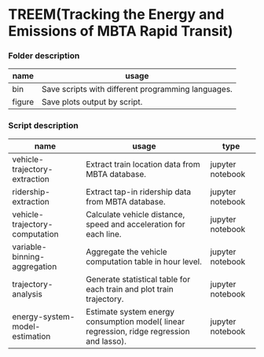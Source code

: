 # TREEM(Tracking the Energy and Emissions of MBTA Rapid Transit)

### Folder description

|  name | usage |
|  ----  | ----  |
| bin  | Save scripts with different programming languages.| 
| figure  | Save plots output by script.| 

### Script description

|  name | usage | type |
|  ----  | ----  | ----  |
| vehicle-trajectory-extraction  | Extract train location data from MBTA database. | jupyter notebook | 
| ridership-extraction  | Extract tap-in ridership data from MBTA database.  | jupyter notebook |  
| vehicle-trajectory-computation | Calculate vehicle distance, speed and acceleration for each line. | jupyter notebook |  
| variable-binning-aggregation | Aggregate the vehicle computation table in hour level. | jupyter notebook | 
| trajectory-analysis | Generate statistical table for each train and plot train trajectory.  | jupyter notebook |
| energy-system-model-estimation | Estimate system energy consumption model( linear regression, ridge regression and lasso). | jupyter notebook |  
